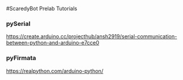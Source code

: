 #ScaredyBot Prelab Tutorials

### pySerial
https://create.arduino.cc/projecthub/ansh2919/serial-communication-between-python-and-arduino-e7cce0

### pyFirmata
https://realpython.com/arduino-python/
